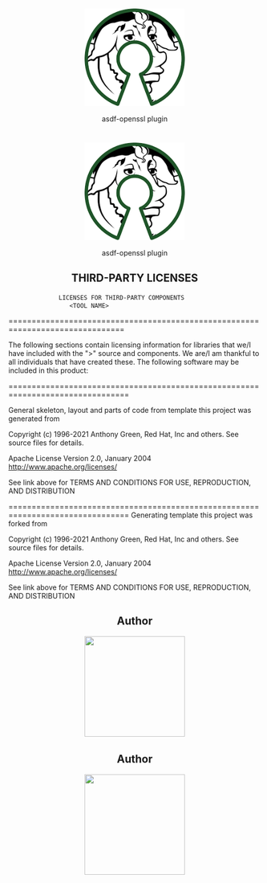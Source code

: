 <h1 align="center"><TOOL NAME></h1>
<div align="center">
    <a href="https://github.com/VadimDor">
        <img width="200" src="./assets/logo.png">
    </a>
</div>
<p align="center">asdf-openssl plugin</p>

<h1 align="center"><TOOL NAME></h1>
<div align="center">
    <a href="https://github.com/VadimDor">
        <img width="200" src="./assets/logo.png">
    </a>
</div>
<p align="center">asdf-openssl plugin</p>

<h2 align="center">THIRD-PARTY LICENSES</h2>
<!--  TODO: review and adopt the content -->

                  LICENSES FOR THIRD-PARTY COMPONENTS
                     <TOOL NAME>

===============================================================================

The following sections contain licensing information for libraries that we/I have
included with the "<TOOL NAME>>" source and components. 
We are/I am thankful to all individuals that have created these.
The following software may be included in this product:

================================================================================

General skeleton, layout and parts of code from template this project was generated from

Copyright (c) 1996-2021  Anthony Green, Red Hat, Inc and others.
See source files for details.

Apache License
Version 2.0, January 2004
http://www.apache.org/licenses/

See link above for TERMS AND CONDITIONS FOR USE, REPRODUCTION, AND DISTRIBUTION

================================================================================
Generating template this project was forked from

Copyright (c) 1996-2021  Anthony Green, Red Hat, Inc and others.
See source files for details.

Apache License
Version 2.0, January 2004
http://www.apache.org/licenses/

See link above for TERMS AND CONDITIONS FOR USE, REPRODUCTION, AND DISTRIBUTION

<h2 align="center">Author</h2>
<div align="center">
    <a href="https://github.com/VadimDor">
        <img width="200" height="200" src="./assets/profile.png"></img>
    </a>
</div>
<h4 align="center"><YOUR GIT NAME></h4>
    

<h2 align="center">Author</h2>
<div align="center">
    <a href="https://github.com/VadimDor">
        <img width="200" height="200" src="./assets/profile.png"></img>
    </a>
</div>
<h4 align="center"><YOUR GIT NAME></h4>
    